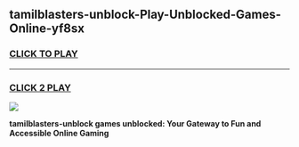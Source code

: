 
## tamilblasters-unblock-Play-Unblocked-Games-Online-yf8sx
<h3>
<a href="https://premium76.site?title=tamilblasters-unblock&ref=25A">CLICK TO PLAY</a></h3>
<hr>

<h3>
<a href="https://premium76.site?title=tamilblasters-unblock&ref=25A">CLICK 2 PLAY</a>
  
</h3>

<a href="https://premium76.site?title=tamilblasters-unblock&ref=25A"><img src="https://clearcache.store/games.png"></a>


**tamilblasters-unblock games unblocked: Your Gateway to Fun and Accessible Online Gaming**
